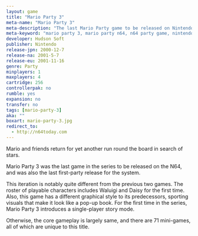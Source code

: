 ```yaml
---
layout: game
title: "Mario Party 3"
meta-name: "Mario Party 3"
meta-description: "The last Mario Party game to be released on Nintendo 64, Mario Party 3 was released in 2001. It was developed by Hudson Soft."
meta-keyword: "mario party 3, mario party n64, n64 party game, nintendo 64"
developer: Hudson Soft
publisher: Nintendo
release-jpn: 2000-12-7
release-na: 2001-5-7
release-eu: 2001-11-16
genre: Party
minplayers: 1
maxplayers: 4
cartridge: 256
controllerpak: no
rumble: yes
expansion: no
transfer: no
tags: [mario-party-3]
aka: ""
boxart: mario-party-3.jpg
redirect_to:
  - http://n64today.com
---
```


Mario and friends return for yet another run round the board in search of stars.

Mario Party 3 was the last game in the series to be released on the N64, and was also the last first-party release for the system.

This iteration is notably quite different from the previous two games. The roster of playable characters includes Waluigi and Daisy for the first time. Also, this game has a different graphical style to its predecessors, sporting visuals that make it look like a pop-up book. For the first time in the series, Mario Party 3 introduces a single-player story mode.

Otherwise, the core gameplay is largely same, and there are 71 mini-games, all of which are unique to this title. 
